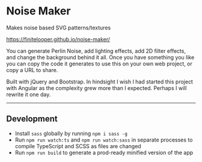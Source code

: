# Noise Maker

Makes noise based SVG patterns/textures

https://finitelooper.github.io/noise-maker/

You can generate Perlin Noise, add lighting effects, add 2D filter effects, and change the background behind it all.
Once you have something you like you can copy the code it generates to use this on your own web project, or copy a URL to share.

Built with jQuery and Bootstrap. In hindsight I wish I had started this project with Angular as the complexity grew more than I expected. Perhaps I will rewrite it one day.

---

## Development

- Install `sass` globally by running `npm i sass -g`
- Run `npm run watch:ts` and `npm run watch:sass` in separate processes to compile TypeScript and SCSS as files are changed
- Run `npm run build` to generate a prod-ready minified version of the app
